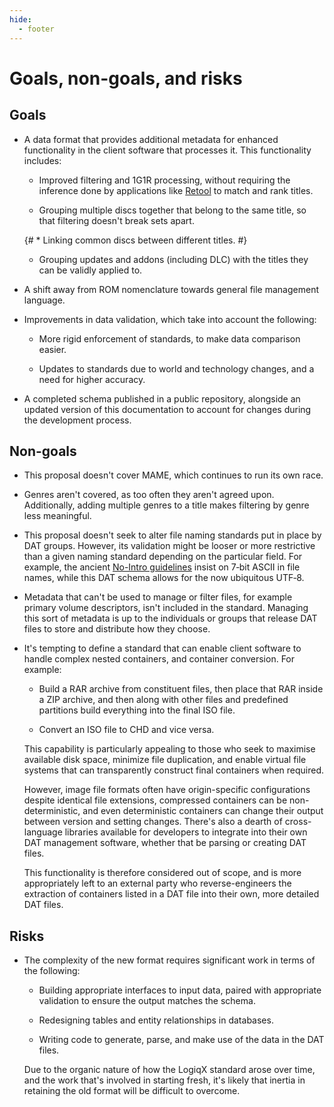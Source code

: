 ```yaml
---
hide:
  - footer
---
```


# Goals, non-goals, and risks

## Goals

* A data format that provides additional metadata for enhanced functionality in the client
  software that processes it. This functionality includes:

    * Improved filtering and 1G1R processing, without requiring the inference done by
      applications like [Retool](https://unexpectedpanda.github.io/retool) to match and
      rank titles.

    * Grouping multiple discs together that belong to the same title, so that filtering
      doesn't break sets apart.

    {# * Linking common discs between different titles. #}

    * Grouping updates and addons (including DLC) with the titles they can be validly
      applied to.

* A shift away from ROM nomenclature towards general file management language.

* Improvements in data validation, which take into account the following:

    * More rigid enforcement of standards, to make data comparison easier.

    * Updates to standards due to world and technology changes, and a need for higher
      accuracy.

* A completed schema published in a public repository, alongside an updated version of
  this documentation to account for changes during the development process.

## Non-goals

* This proposal doesn't cover MAME, which continues to run its own race.

* Genres aren't covered, as too often they aren't agreed upon. Additionally, adding
  multiple genres to a title makes filtering by genre less meaningful.

* This proposal doesn't seek to alter file naming standards put in place by DAT groups.
  However, its validation might be looser or more restrictive than a given naming standard
  depending on the particular field. For example, the ancient [No-Intro
  guidelines](https://datomatic.no-intro.org/stuff/The%20Official%20No-Intro%20Convention%20(20071030).pdf)
  insist on 7&#8209;bit ASCII in file names, while this DAT schema allows for the now
  ubiquitous UTF&#8209;8.

* Metadata that can't be used to manage or filter files, for example primary volume
  descriptors, isn't included in the standard. Managing this sort of metadata is up to the
  individuals or groups that release DAT files to store and distribute how they choose.

* It's tempting to define a standard that can enable client software to handle complex
  nested containers, and container conversion. For example:

    * Build a RAR archive from constituent files, then place that RAR inside a ZIP
      archive, and then along with other files and predefined partitions build everything
      into the final ISO file.

    * Convert an ISO file to CHD and vice versa.

    This capability is particularly appealing to those who seek to maximise available disk
    space, minimize file duplication, and enable virtual file systems that can
    transparently construct final containers when required.

    However, image file formats often have origin-specific configurations despite
    identical file extensions, compressed containers can be non-deterministic, and even
    deterministic containers can change their output between version and setting changes.
    There's also a dearth of cross-language libraries available for developers to
    integrate into their own DAT management software, whether that be parsing or
    creating DAT files.

    This functionality is therefore considered out of scope, and is more appropriately
    left to an external party who reverse-engineers the extraction of containers listed
    in a DAT file into their own, more detailed DAT files.

## Risks

* The complexity of the new format requires significant work in terms of the following:

    * Building appropriate interfaces to input data, paired with appropriate validation to
      ensure the output matches the schema.

    * Redesigning tables and entity relationships in databases.

    * Writing code to generate, parse, and make use of the data in the DAT files.

    Due to the organic nature of how the LogiqX standard arose over time, and the work
    that's involved in starting fresh, it's likely that inertia in retaining the old
    format will be difficult to overcome.
